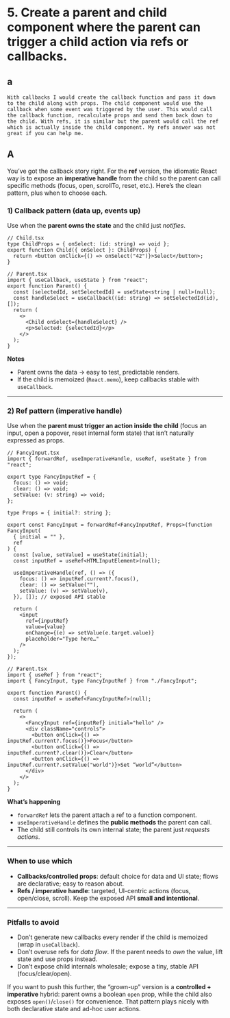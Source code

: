 # 5. Create a parent and child component where the parent can trigger a child action via **refs or callbacks**.

## a

    With callbacks I would create the callback function and pass it down to the child along with props. The child component would use the callback when some event was triggered by the user. This would call the callback function, recalculate props and send them back down to the child. With refs, it is similar but the parent would call the ref which is actually inside the child component. My refs answer was not great if you can help me.

## A

You’ve got the callback story right. For the **ref** version, the idiomatic React way is to expose an **imperative handle** from the child so the parent can call specific methods (focus, open, scrollTo, reset, etc.). Here’s the clean pattern, plus when to choose each.

### 1) Callback pattern (data up, events up)

Use when the **parent owns the state** and the child just *notifies*.

```tsx
// Child.tsx
type ChildProps = { onSelect: (id: string) => void };
export function Child({ onSelect }: ChildProps) {
  return <button onClick={() => onSelect("42")}>Select</button>;
}

// Parent.tsx
import { useCallback, useState } from "react";
export function Parent() {
  const [selectedId, setSelectedId] = useState<string | null>(null);
  const handleSelect = useCallback((id: string) => setSelectedId(id), []);
  return (
    <>
      <Child onSelect={handleSelect} />
      <p>Selected: {selectedId}</p>
    </>
  );
}
```

**Notes**

* Parent owns the data → easy to test, predictable renders.
* If the child is memoized (`React.memo`), keep callbacks stable with `useCallback`.

---

### 2) Ref pattern (imperative handle)

Use when the **parent must trigger an action inside the child** (focus an input, open a popover, reset internal form state) that isn’t naturally expressed as props.

```tsx
// FancyInput.tsx
import { forwardRef, useImperativeHandle, useRef, useState } from "react";

export type FancyInputRef = {
  focus: () => void;
  clear: () => void;
  setValue: (v: string) => void;
};

type Props = { initial?: string };

export const FancyInput = forwardRef<FancyInputRef, Props>(function FancyInput(
  { initial = "" },
  ref
) {
  const [value, setValue] = useState(initial);
  const inputRef = useRef<HTMLInputElement>(null);

  useImperativeHandle(ref, () => ({
    focus: () => inputRef.current?.focus(),
    clear: () => setValue(""),
    setValue: (v) => setValue(v),
  }), []); // exposed API stable

  return (
    <input
      ref={inputRef}
      value={value}
      onChange={(e) => setValue(e.target.value)}
      placeholder="Type here…"
    />
  );
});
```

```tsx
// Parent.tsx
import { useRef } from "react";
import { FancyInput, type FancyInputRef } from "./FancyInput";

export function Parent() {
  const inputRef = useRef<FancyInputRef>(null);

  return (
    <>
      <FancyInput ref={inputRef} initial="hello" />
      <div className="controls">
        <button onClick={() => inputRef.current?.focus()}>Focus</button>
        <button onClick={() => inputRef.current?.clear()}>Clear</button>
        <button onClick={() => inputRef.current?.setValue("world")}>Set “world”</button>
      </div>
    </>
  );
}
```

**What’s happening**

* `forwardRef` lets the parent attach a ref to a function component.
* `useImperativeHandle` defines the **public methods** the parent can call.
* The child still controls its own internal state; the parent just *requests actions*.

---

### When to use which

* **Callbacks/controlled props**: default choice for data and UI state; flows are declarative; easy to reason about.
* **Refs / imperative handle**: targeted, UI-centric actions (focus, open/close, scroll). Keep the exposed API **small and intentional**.

---

### Pitfalls to avoid

* Don’t generate new callbacks every render if the child is memoized (wrap in `useCallback`).
* Don’t overuse refs for *data flow*. If the parent needs to *own* the value, lift state and use props instead.
* Don’t expose child internals wholesale; expose a tiny, stable API (focus/clear/open).

If you want to push this further, the “grown-up” version is a **controlled + imperative** hybrid: parent owns a boolean `open` prop, while the child also exposes `open()`/`close()` for convenience. That pattern plays nicely with both declarative state and ad-hoc user actions.
